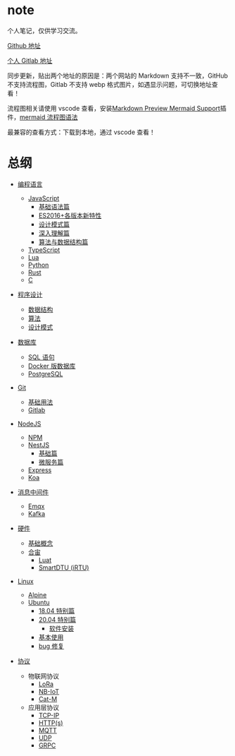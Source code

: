 # note

个人笔记，仅供学习交流。

[Github 地址](https://github.com/IricBing/note)

[个人 Gitlab 地址](https://git.virtualbing.cn/Iric/note)

同步更新，贴出两个地址的原因是：两个网站的 Markdown 支持不一致，GitHub 不支持流程图，Gitlab 不支持 webp 格式图片，如遇显示问题，可切换地址查看！

流程图相关请使用 vscode 查看，安装[Markdown Preview Mermaid Support](https://github.com/mjbvz/vscode-markdown-mermaid)插件，[mermaid 流程图语法](https://www.cnblogs.com/q735613050/p/9368331.html)

最兼容的查看方式：下载到本地，通过 vscode 查看！

# 总纲

- [编程语言](编程语言/README.md)

  - [JavaScript](编程语言/JavaScript/README.md)
    - [基础语法篇](编程语言/JavaScript/基础语法/README.md)
    - [ES2016+各版本新特性](编程语言/JavaScript/ES2016+各版本新特性/README.md)
    - [设计模式篇](编程语言/JavaScript/设计模式/README.md)
    - [深入理解篇](编程语言/JavaScript/深入理解/README.md)
    - [算法与数据结构篇](编程语言/JavaScript/算法与数据结构/README.md)
  - [TypeScript](编程语言/TypeScript/README.md)
  - [Lua](编程语言/Lua/README.md)
  - [Python](编程语言/Python/README.md)
  - [Rust](编程语言/Rust/README.md)
  - [C](编程语言/C/README.md)

- [程序设计](程序设计/README.md)

  - [数据结构](程序设计/数据结构/README.md)
  - [算法](程序设计/算法/README.md)
  - [设计模式](程序设计/设计模式/README.md)

- [数据库](数据库/README.md)

  - [SQL 语句](数据库/SQL/README.md)
  - [Docker 版数据库](数据库/Docker/README.md)
  - [PostgreSQL](数据库/PostgreSQL/README.md)

- [Git](Git/README.md)

  - [基础用法](Git/基本使用/README.md)
  - [Gitlab](Git/Gitlab/README.md)

- [NodeJS](NodeJS/README.md)

  - [NPM](NodeJS/NPM/README.md)
  - [NestJS](NodeJS/NestJS/README.md)
    - [基础篇](NodeJS/NestJS/基础篇/README.md)
    - [微服务篇](NodeJS/NestJS/微服务/README.md)
  - [Express](NodeJS/Express/README.md)
  - [Koa](NodeJS/Koa/README.md)

- [消息中间件](消息中间件/README.md)

  - [Emqx](消息中间件/Emqx/README.md)
  - [Kafka](消息中间件/Kafka/README.md)

- [硬件](硬件/README.md)

  - [基础概念](硬件/基础概念/README.md)
  - [合宙](硬件/合宙/README.md)
    - [Luat](硬件/合宙/Luat/README.md)
    - [SmartDTU (iRTU)](硬件/合宙/SmartDTU/README.md)

- [Linux](Linux/README.md)

  - [Alpine](Linux/Alpine/README.md)
  - [Ubuntu](Linux/Ubuntu/README.md)
    - [18.04 特别篇](Linux/Ubuntu/18.04/README.md)
    - [20.04 特别篇](Linux/Ubuntu/20.04/README.md)
      - [软件安装](Linux/Ubuntu/20.04/软件安装/README.md)
    - [基本使用](Linux/Ubuntu/基本使用/README.md)
    - [bug 修复](Linux/Ubuntu/bug修复/README.md)

- [协议](协议/README.md)
  - 物联网协议
    - [LoRa](协议/LoRa/README.md)
    - [NB-IoT](协议/NB-IoT/README.md)
    - [Cat-M](协议/Cat-M/README.md)
  - 应用层协议
    - [TCP-IP](协议/TCP-IP/README.md)
    - [HTTP(s)](<协议/HTTP(s)/README.md>)
    - [MQTT](协议/MQTT/README.md)
    - [UDP](协议/UDP/README.md)
    - [GRPC](协议/GRPC/README.md)
